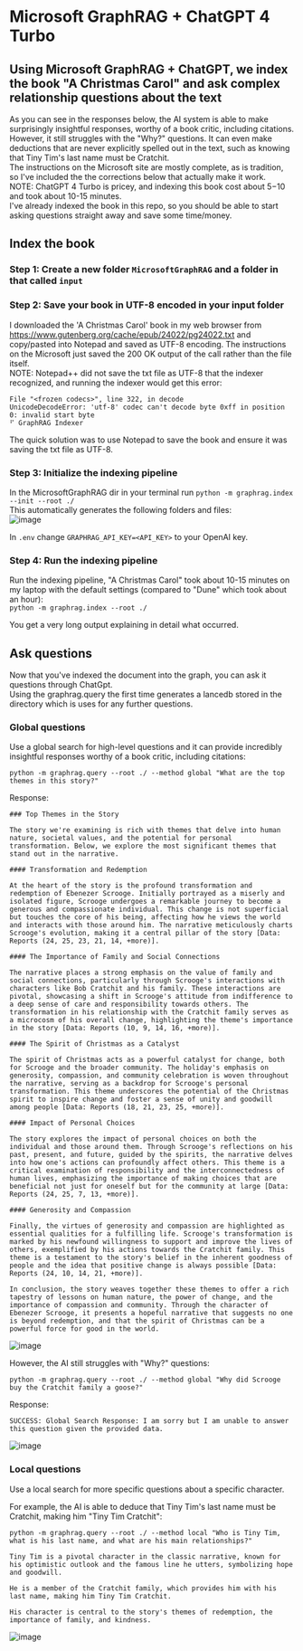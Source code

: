 # Microsoft GraphRAG + ChatGPT 4 Turbo
## Using Microsoft GraphRAG + ChatGPT, we index the book "A Christmas Carol" and ask complex relationship questions about the text  
As you can see in the responses below, the AI system is able to make surprisingly insightful responses, worthy of a book critic, including citations. However, it still struggles with the "Why?" questions.  It can even make deductions that are never explicitly spelled out in the text, such as knowing that Tiny Tim's last name must be Cratchit.  
The instructions on the Microsoft site are mostly complete, as is tradition, so I've included the the corrections below that actually make it work.  
NOTE: ChatGPT 4 Turbo is pricey, and indexing this book cost about $5-$10 and took about 10-15 minutes.  
I've already indexed the book in this repo, so you should be able to start asking questions straight away and save some time/money.  

## Index the book  
### Step 1: Create a new folder ```MicrosoftGraphRAG``` and a folder in that called ```input```  

### Step 2: Save your book in UTF-8 encoded in your input folder
I downloaded the 'A Christmas Carol' book in my web browser from https://www.gutenberg.org/cache/epub/24022/pg24022.txt and copy/pasted into Notepad and saved as UTF-8 encoding.  The instructions on the Microsoft just saved the 200 OK output of the call rather than the file itself.  
NOTE: Notepad++ did not save the txt file as UTF-8 that the indexer recognized, and running the indexer would get this error:  
```
File "<frozen codecs>", line 322, in decode
UnicodeDecodeError: 'utf-8' codec can't decode byte 0xff in position 0: invalid start byte
⠋ GraphRAG Indexer
```
The quick solution was to use Notepad to save the book and ensure it was saving the txt file as UTF-8.  

### Step 3: Initialize the indexing pipeline  
In the MicrosoftGraphRAG dir in your terminal run ```python -m graphrag.index --init --root ./```  
This automatically generates the following folders and files:  
![image](https://github.com/rcorvus/MicrosoftGraphRAG/assets/5025458/62a8f621-e89a-435b-a26a-b79f08070da6)  

In ```.env``` change ```GRAPHRAG_API_KEY=<API_KEY>``` to your OpenAI key.  

### Step 4: Run the indexing pipeline
Run the indexing pipeline, "A Christmas Carol" took about 10-15 minutes on my laptop with the default settings (compared to "Dune" which took about an hour):   
``` python -m graphrag.index --root ./ ```

You get a very long output explaining in detail what occurred.

## Ask questions
Now that you've indexed the document into the graph, you can ask it questions through ChatGpt.  
Using the graphrag.query the first time generates a lancedb stored in the directory which is uses for any further questions.  

### Global questions

Use a global search for high-level questions and it can provide incredibly insightful responses worthy of a book critic, including citations:  
```
python -m graphrag.query --root ./ --method global "What are the top themes in this story?"
```
Response:  
```
### Top Themes in the Story

The story we're examining is rich with themes that delve into human nature, societal values, and the potential for personal transformation. Below, we explore the most significant themes that stand out in the narrative.

#### Transformation and Redemption

At the heart of the story is the profound transformation and redemption of Ebenezer Scrooge. Initially portrayed as a miserly and isolated figure, Scrooge undergoes a remarkable journey to become a generous and compassionate individual. This change is not superficial but touches the core of his being, affecting how he views the world and interacts with those around him. The narrative meticulously charts Scrooge's evolution, making it a central pillar of the story [Data: Reports (24, 25, 23, 21, 14, +more)].

#### The Importance of Family and Social Connections

The narrative places a strong emphasis on the value of family and social connections, particularly through Scrooge's interactions with characters like Bob Cratchit and his family. These interactions are pivotal, showcasing a shift in Scrooge's attitude from indifference to a deep sense of care and responsibility towards others. The transformation in his relationship with the Cratchit family serves as a microcosm of his overall change, highlighting the theme's importance in the story [Data: Reports (10, 9, 14, 16, +more)].

#### The Spirit of Christmas as a Catalyst

The spirit of Christmas acts as a powerful catalyst for change, both for Scrooge and the broader community. The holiday's emphasis on generosity, compassion, and community celebration is woven throughout the narrative, serving as a backdrop for Scrooge's personal transformation. This theme underscores the potential of the Christmas spirit to inspire change and foster a sense of unity and goodwill among people [Data: Reports (18, 21, 23, 25, +more)].

#### Impact of Personal Choices

The story explores the impact of personal choices on both the individual and those around them. Through Scrooge's reflections on his past, present, and future, guided by the spirits, the narrative delves into how one's actions can profoundly affect others. This theme is a critical examination of responsibility and the interconnectedness of human lives, emphasizing the importance of making choices that are beneficial not just for oneself but for the community at large [Data: Reports (24, 25, 7, 13, +more)].

#### Generosity and Compassion

Finally, the virtues of generosity and compassion are highlighted as essential qualities for a fulfilling life. Scrooge's transformation is marked by his newfound willingness to support and improve the lives of others, exemplified by his actions towards the Cratchit family. This theme is a testament to the story's belief in the inherent goodness of people and the idea that positive change is always possible [Data: Reports (24, 10, 14, 21, +more)].

In conclusion, the story weaves together these themes to offer a rich tapestry of lessons on human nature, the power of change, and the importance of compassion and community. Through the character of Ebenezer Scrooge, it presents a hopeful narrative that suggests no one is beyond redemption, and that the spirit of Christmas can be a powerful force for good in the world.
```
![image](https://github.com/rcorvus/MicrosoftGraphRAG/assets/5025458/92b0cad4-81a2-476c-840d-2047ab7c999a)


However, the AI still struggles with "Why?" questions:  
```
python -m graphrag.query --root ./ --method global "Why did Scrooge buy the Cratchit family a goose?"
```
Response:  
```
SUCCESS: Global Search Response: I am sorry but I am unable to answer this question given the provided data.
```
![image](https://github.com/rcorvus/MicrosoftGraphRAG/assets/5025458/7b087e80-1084-4120-bd52-cbcb7b396f6d)  

### Local questions  
Use a local search for more specific questions about a specific character.

For example, the AI is able to deduce that Tiny Tim's last name must be Cratchit, making him "Tiny Tim Cratchit":  
```
python -m graphrag.query --root ./ --method local "Who is Tiny Tim, what is his last name, and what are his main relationships?"
```

```
Tiny Tim is a pivotal character in the classic narrative, known for his optimistic outlook and the famous line he utters, symbolizing hope and goodwill.  

He is a member of the Cratchit family, which provides him with his last name, making him Tiny Tim Cratchit.  

His character is central to the story's themes of redemption, the importance of family, and kindness.
```  
 ![image](https://github.com/rcorvus/MicrosoftGraphRAG/assets/5025458/0f1c0f1a-41ce-4472-aaa2-69e1d15f02c6)

